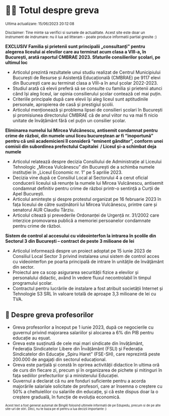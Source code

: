 # 👩‍🏫 Totul despre greva
<sub>Ultima actualizare: 15/06/2023 20:12:08</sub>

<sub>Disclaimer: Tine minte sa verifici si sursele de actualitate. Acest site este doar un instrument de indrumare: nu il lua ad litteram - poate produce informatii partial gresite :)</sub>

**EXCLUSIV Familia și prietenii sunt principalii „consultanți” pentru alegerea liceului ai elevilor care au terminat acum clasa a VIII-a, în București, arată raportul CMBRAE 2023. Sfaturile consilierilor școlari, pe ultimul loc**

- Articolul prezintă rezultatele unui studiu realizat de Centrul Municipiului București de Resurse și Asistență Educațională (CMBRAE) pe 9117 elevi din București care au terminat clasa a VIII-a în anul școlar 2022-2023.
- Studiul arată că elevii preferă să se consulte cu familia și prietenii atunci când își aleg liceul, iar opinia consilierului școlar contează cel mai puțin.
- Criteriile principale după care elevii își aleg liceul sunt aptitudinile personale, apropierea de casă și prestigiul școlii.
- Articolul menționează și problema lipsei de consilieri școlari în București și promisiunea directorului CMBRAE că de anul viitor nu va mai fi nicio unitate de învățământ fără cel puțin un consilier școlar.

**Eliminarea numelui lui Mircea Vulcănescu, antisemit condamnat pentru crime de război, din numele unui liceu bucureștean ar fi “inoportună” pentru că unii academicieni îl consideră “eminent gânditor”, conform unei comisii din subordinea prefectului Capitalei  / Liceul și-a schimbat deja numele**

- Articolul relatează despre decizia Consiliului de Administrație al Liceului Tehnologic „Mircea Vulcănescu” din București de a schimba numele instituției în „Liceul Economic nr. 1” pe 5 aprilie 2023.
- Decizia vine după ce Consiliul Local al Sectorului 4 a cerut oficial conducerii liceului să renunțe la numele lui Mircea Vulcănescu, antisemit condamnat definitiv pentru crime de război printr-o sentință a Curții de Apel București.
- Articolul amintește și despre protestul organizat pe 16 februarie 2023 în fața liceului de către susținătorii lui Mircea Vulcănescu, printre care și senatorul AUR Claudiu Târziu.
- Articolul citează și prevederile Ordonanței de Urgență nr. 31/2002 care interzice promovarea publică a memoriei persoanelor condamnate pentru crime de război.

**Sistem de control al accesului cu videointerfon la intrarea în școlile din Sectorul 3 din București – contract de peste 3 milioane de lei**

- Articolul informează despre un proiect adoptat pe 15 iunie 2023 de Consiliul Local Sector 3 privind instalarea unui sistem de control acces cu videointerfon pe poarta principală de intrare în unităţile de învăţământ din sector.
- Proiectul are ca scop asigurarea securității fizice a elevilor și personalului didactic, având în vedere fluxul necontrolabil în timpul programului școlar.
- Contractul pentru lucrările de instalare a fost atribuit societății Internet și Tehnologie S3 SRL în valoare totală de aproape 3,3 milioane de lei cu TVA.

## 🏫 Despre greva profesorilor

- Greva profesorilor a început pe 1 iunie 2023, după ce negocierile cu guvernul privind majorarea salariilor și alocarea a 6% din PIB pentru educație au eșuat.
- Greva este susținută de cele mai mari sindicate din învățământ, Federația Sindicatelor Libere din Învățământ (FSLI) și Federația Sindicatelor din Educație „Spiru Haret” (FSE-SH), care reprezintă peste 200.000 de angajați din sectorul educațional.
- Greva este parțială și constă în oprirea activității didactice în ultima oră de curs din fiecare zi, precum și în organizarea de pichete și mitinguri în fața sediilor prefecturilor și a ministerului Educației.
- Guvernul a declarat că nu are fonduri suficiente pentru a acorda majorările salariale solicitate de profesori, care ar însemna o creștere cu 50% a cheltuielilor cu salariile din educație, și că este dispus doar la o creștere graduală, în funcție de evoluția economică.


<sub><sub>Acest text a fost generat automat de BingAI folosind ultimele informatii de pe Edupedu, precum si de pe alte site-uri de stiri. Deci, nu te baza pe el pentru a lua decizii importante :)</sub></sub>